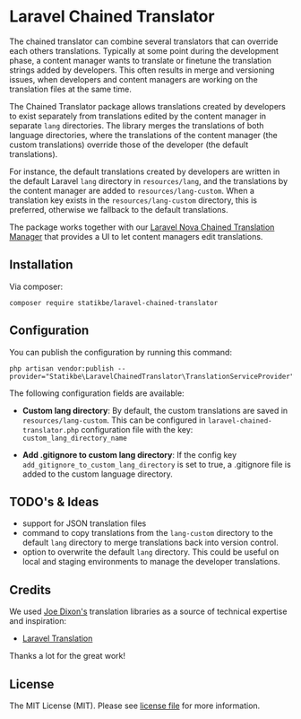 # Laravel Chained Translator

The chained translator can combine several translators that can override each others translations. Typically at some 
point during the development phase, a content manager wants to translate or finetune the translation strings added by
developers. This often results in merge and versioning issues, when developers and content managers are working on
the translation files at the same time.  

The Chained Translator package allows translations created by developers to exist separately from translations edited by 
the content manager in separate `lang` directories. The library merges the translations of both language directories, 
where the translations of the content manager (the custom translations) override those of the developer (the default 
translations).

For instance, the default translations created by developers are written in the default Laravel `lang` directory in
`resources/lang`, and the translations by the content manager are added to `resources/lang-custom`. When a translation 
key exists in the `resources/lang-custom` directory, this is preferred, otherwise we fallback to the default 
translations. 

The package works together with our [Laravel Nova Chained Translation Manager](https://github.com/statikbe/laravel-nova-chained-translation-manager) that provides a UI to let content managers edit translations.

## Installation

Via composer:
```
composer require statikbe/laravel-chained-translator
```

## Configuration

You can publish the configuration by running this command:
```
php artisan vendor:publish --provider="Statikbe\LaravelChainedTranslator\TranslationServiceProvider"
```

The following configuration fields are available:

- __Custom lang directory__:
By default, the custom translations are saved in `resources/lang-custom`. This can be configured in 
`laravel-chained-translator.php` configuration file with the key: `custom_lang_directory_name`

- __Add .gitignore to custom lang directory__: 
If the config key `add_gitignore_to_custom_lang_directory` is set to true, a .gitignore file is added to the custom 
language directory.
 
## TODO's & Ideas

- support for JSON translation files
- command to copy translations from the `lang-custom` directory to the default `lang` directory to merge translations 
back into version control.
- option to overwrite the default `lang` directory. This could be useful on local and staging environments to manage the
developer translations. 

## Credits

We used [Joe Dixon's](https://github.com/joedixon) translation libraries as a source of technical expertise and inspiration:
- [Laravel Translation](https://github.com/joedixon/laravel-translation)

Thanks a lot for the great work!

## License
The MIT License (MIT). Please see [license file](LICENSE.md) for more information.
